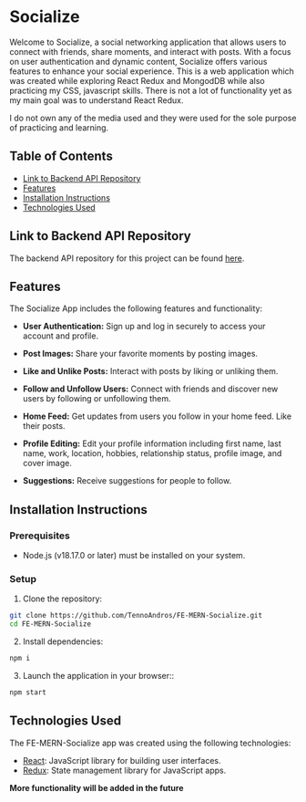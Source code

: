 # Socialize

Welcome to Socialize, a social networking application that allows users to connect with friends, share moments, and interact with posts. With a focus on user authentication and dynamic content, Socialize offers various features to enhance your social experience. This is a web application which was created while exploring React Redux and MongodDB while also practicing my CSS, javascript skills. There is not a lot of functionality yet as my main goal was to understand React Redux.

I do not own any of the media used and they were used for the sole purpose of practicing and learning.

## Table of Contents

- [Link to Backend API Repository](#link-to-backend-api-repository)
- [Features](#features)
- [Installation Instructions](#installation-instructions)
- [Technologies Used](#technologies-used)


## Link to Backend API Repository

The backend API repository for this project can be found [here](https://github.com/TennoAndros/BE-MERN-Socialize).

## Features

The Socialize App includes the following features and functionality:

- **User Authentication:** Sign up and log in securely to access your account and profile.

- **Post Images:** Share your favorite moments by posting images.

- **Like and Unlike Posts:** Interact with posts by liking or unliking them.

- **Follow and Unfollow Users:** Connect with friends and discover new users by following or unfollowing them.

- **Home Feed:** Get updates from users you follow in your home feed. Like their posts.

- **Profile Editing:** Edit your profile information including first name, last name, work, location, hobbies, relationship status, profile image, and cover image.

- **Suggestions:** Receive suggestions for people to follow.

## Installation Instructions

### Prerequisites

- Node.js (v18.17.0 or later) must be installed on your system.

### Setup

1. Clone the repository:

```bash
git clone https://github.com/TennoAndros/FE-MERN-Socialize.git
cd FE-MERN-Socialize
```

2. Install dependencies:

```bash
npm i
```

3. Launch the application in your browser::

```bash
npm start
```

## Technologies Used

The FE-MERN-Socialize app was created using the following technologies:

- [React](https://react.dev/): JavaScript library for building user interfaces.
- [Redux](https://redux.js.org/): State management library for JavaScript apps.

**More functionality will be added in the future**
